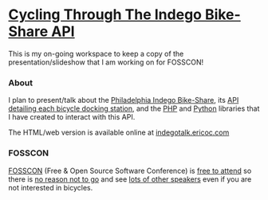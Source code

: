 # [Cycling Through The Indego Bike-Share API](https://fosscon.us/node/12742)

This is my on-going workspace to keep a copy of the presentation/slideshow that I am working on for FOSSCON!

### About

I plan to present/talk about the [Philadelphia Indego Bike-Share](https://www.rideindego.com/), its [API detailing each bicycle docking station](https://www.rideindego.com/stations/json/), and the [PHP](https://github.com/ericoc/indego-php-lib) and [Python](https://github.com/ericoc/indego-py-lib) libraries that I have created to interact with this API.

The HTML/web version is available online at [indegotalk.ericoc.com](https://indegotalk.ericoc.com/)

### FOSSCON
[FOSSCON](https://fosscon.us/) (Free & Open Source Software Conference) is [free to attend](http://fosscon.us/attend) so there is [no reason not to go](https://www.eventbee.com/v/fosscon2018#/tickets) and see [lots of other speakers](https://fosscon.us/Speakers) even if you are not interested in bicycles.
